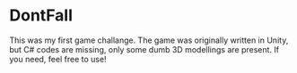 # DontFall

This was my first game challange. The game was originally written in Unity, but C# codes are missing, only some dumb 3D modellings are present.
If you need, feel free to use!
